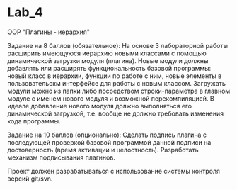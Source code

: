 # Lab_4
OOP
"Плагины - иерархия"

Задание на 8 баллов (обязательное):
На основе 3 лабораторной работы расширить имеющуюся иерархию новыми классами с помощью динамической загрузки модуля (плагина).
Новые модули должны добавлять или расширять функциональность базовой программы: новый класс в иерархии, функции по работе с ним, новые элементы в пользовательскм интерфейсе для работы с новым классом.
Загружать модули можно из папки либо посредством строки-параметра в главном модуле с именем нового модуля и возможной перекомпиляцией. В идеале добавление нового модуля должно выполняться его динамической загрузкой, т.е. вообще не должно требовать изменения кода программы.

Задание на 10 баллов (опционально):
Сделать подпись плагина с последующей проверкой базовой программой данной подписи на достоверность (время активации и целостность).
Разработать механизм подписывания плагинов.

Проект должен разрабатываться с использование системы контроля версий git/svn.
